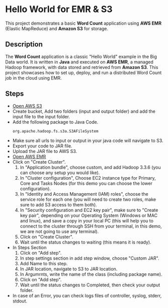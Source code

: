 # Hello World for EMR & S3

This project demonstrates a basic **Word Count** application using **AWS EMR** (Elastic MapReduce) and **Amazon S3** for storage.

## Description

The **Word Count** application is a classic "Hello World" example in the Big Data world. It is written in **Java** and executed on **AWS EMR**, a managed Hadoop framework, with data stored and retrieved from **Amazon S3**. This project showcases how to set up, deploy, and run a distributed Word Count job in the cloud using EMR.

## Steps
- [Open AWS S3](https://aws.amazon.com/s3/)
- Create bucket, Add two folders (input and output folder) and add the input file to the input folder.
- Add the following package to Java Code.
    ```bash
    org.apache.hadoop.fs.s3a.S3AFileSystem
- Make sure all urls to input or output in your java code will navigate to S3.
- Export your code to JAR file.
- Upload the JAR file to AWS S3.
- [Open AWS EMR](https://aws.amazon.com/emr/)
- Click on "Create Cluster".
    1. In "Application bundle", choose custom, and add Hadoop 3.3.6 (you can choose any setup you would like).
    2. In "Cluster configuration", Choose EC2 instance type for Primary, Core and Tasks Nodes (for this demo you can choose the lower configuration).
    3. In "Identity and Access Management (IAM) roles", choose the service role for each one (you will need to create two roles, make sure to add S3 access to them both).
    4. In "Security configuration and EC2 key pair", make sure to "Create key pair", depending on your Operating System (Windows or MAC and linux), and save a copy in your local PC (this will help you to connect to the cluster through SSH from your terminal, in this demo, we are not going to use any terminal).
    4. Click on "Create Cluster".
    5. Wait until the status changes to waiting (this means it is ready).
- In Steps Section
    1. Click on "Add step".
    2. In step settings section in add step window, choose "Custom JAR".
    3. Add Name to this step.
    4. In JAR location, navigate to S3 to JAR location.
    5. In Argumrnts, write the name of the class (including package name).
    6. Click on "Add step".
    7. Wait until the status changes to Completed, then check your output folder.
- In case of an Error, you can check logs files of controller, syslog, stderr, stdout.




